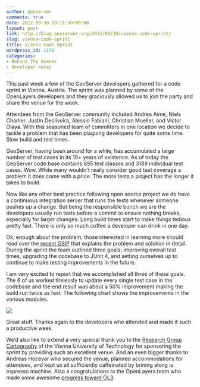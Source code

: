 ```yaml
---
author: geoserver
comments: true
date: 2012-09-30 20:11:50+00:00
layout: post
link: http://blog.geoserver.org/2012/09/30/vienna-code-sprint/
slug: vienna-code-sprint
title: Vienna Code Sprint
wordpress_id: 1176
categories:
- Behind The Scenes
- Developer notes
---
```


This past week a few of the GeoServer developers gathered for a code sprint in Vienna, Austria. The sprint was planned by some of the OpenLayers developers and they graciously allowed us to join the party and share the venue for the week.

Attendees from the GeoServer community included Andrea Aime, Niels Charlier, Justin Deoliveira, Alessio Fabiani, Christian Mueller, and Victor Olaya. With this seasoned team of committers in one location we decide to tackle a problem that has been plaguing developers for quite some time. Slow build and test times.

GeoServer, having been around for a while, has accumulated a large number of test cases in its 10+ years of existence. As of today the GeoServer code base contains 695 test classes and 3189 individual test cases. Wow. While many wouldn't really consider good test coverage a problem it does come with a price. The more tests a project has the longer it takes to build.

Now like any other best practice following open source project we do have a continuous integration server that runs the tests whenever someone pushes up a change. But being the responsible bunch we are the developers usually run tests before a commit to ensure nothing breaks, especially for larger changes. Long build times start to make things tedious pretty fast. There is only so much coffee a developer can drink in one day.

Ok, enough about the problem, those interested in learning more should read over the [recent GSIP](http://geoserver.org/display/GEOS/GSIP+80+-+Testing+Overhaul) that explains the problem and solution in detail. During the sprint the team outlined three goals: improving overall test times, upgrading the codebase to JUnit 4, and setting ourselves up to continue to make testing improvements in the future.

I am very excited to report that we accomplished all three of these goals. The 6 of us worked tirelessly to update every single test case in the codebase and the end result was about a 50% improvement making the build run twice as fast. The following chart shows the improvements in the various modules.

[](http://blog.geoserver.org/2012/09/30/vienna-code-sprint/test_times-2/)[![](http://geoserver.wpengine.com/wp-content/uploads/2012/09/test_times21.png)](http://blog.geoserver.org/2012/09/30/vienna-code-sprint/test_times-3/)

Great stuff. Thanks again to the developers who attended and made it such a productive week.

We’d also like to extend a very special thank you to the [Research Group Cartography](http://cartography.tuwien.ac.at/content07en/index.php) of the Vienna University of Technology for sponsoring the sprint by providing such an excellent venue. And an even bigger thanks to Andreas Hocevar who secured the venue, planned accommodations for attendees, and kept us all sufficiently caffeinated by brining along is espresso machine. Also a congratulations to the OpenLayers team who made some awesome [progress toward OL3](http://openlayers.org/blog/2012/09/28/ol3-vienna-code-sprint-report/).
